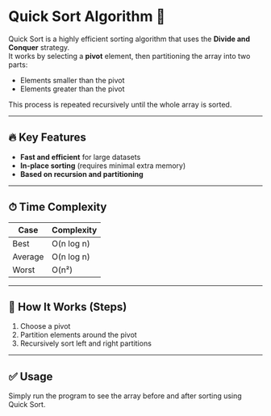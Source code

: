 # Quick Sort Algorithm 🚀

Quick Sort is a highly efficient sorting algorithm that uses the **Divide and Conquer** strategy.  
It works by selecting a **pivot** element, then partitioning the array into two parts:
- Elements smaller than the pivot
- Elements greater than the pivot

This process is repeated recursively until the whole array is sorted.

---

## 🔥 Key Features
- **Fast and efficient** for large datasets
- **In-place sorting** (requires minimal extra memory)
- **Based on recursion and partitioning**

---

## ⏱ Time Complexity
| Case        | Complexity   |
|-------------|-------------|
| Best        | O(n log n)  |
| Average     | O(n log n)  |
| Worst       | O(n²)       |

---

## 📌 How It Works (Steps)
1. Choose a pivot
2. Partition elements around the pivot
3. Recursively sort left and right partitions

---

## ✅ Usage
Simply run the program to see the array before and after sorting using Quick Sort.

